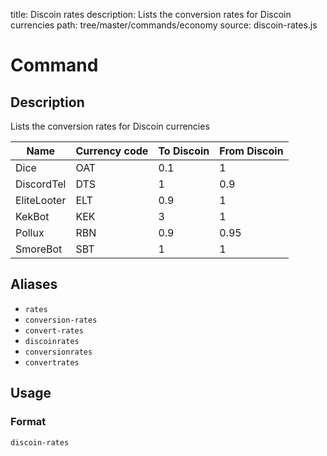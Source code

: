 title: Discoin rates
description: Lists the conversion rates for Discoin currencies
path: tree/master/commands/economy
source: discoin-rates.js

# Command

## Description

Lists the conversion rates for Discoin currencies

| Name        | Currency code | To Discoin | From Discoin |
|-------------|---------------|------------|--------------|
| Dice        | OAT           | 0.1        | 1            |
| DiscordTel  | DTS           | 1          | 0.9          |
| EliteLooter | ELT           | 0.9        | 1            |
| KekBot      | KEK           | 3          | 1            |
| Pollux      | RBN           | 0.9        | 0.95         |
| SmoreBot    | SBT           | 1          | 1            |

## Aliases

* `rates`
* `conversion-rates`
* `convert-rates`
* `discoinrates`
* `conversionrates`
* `convertrates`

## Usage

### Format

`discoin-rates`
